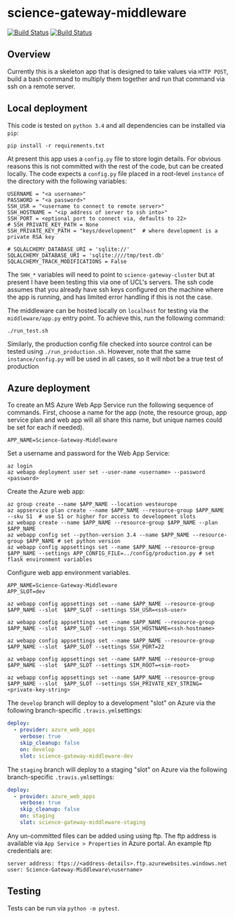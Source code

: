 # science-gateway-middleware

[![Build Status](https://travis-ci.org/alan-turing-institute/science-gateway-middleware.svg?branch=master)](https://travis-ci.org/alan-turing-institute/science-gateway-middleware)
[![Build Status](https://ci.appveyor.com/api/projects/status/github/alan-turing-institute/science-gateway-middleware?branch=master)](https://ci.appveyor.com/api/projects/status/github/alan-turing-institute/science-gateway-middleware)

## Overview

Currently this is a skeleton app that is designed to take values via `HTTP POST`, build a bash command to multiply them together and run that command via ssh on a remote server.

## Local deployment

This code is tested on `python 3.4` and all dependencies can be installed via `pip`:

```
pip install -r requirements.txt
```

At present this app uses a `config.py` file to store login details. For obvious reasons this is not committed with the rest of the code, but can be created locally. The code expects a `config.py` file placed in a root-level `instance` of the directory with the following variables:

```
USERNAME = "<a username>"
PASSWORD = "<a password>"
SSH_USR = "<username to connect to remote server>"
SSH_HOSTNAME = "<ip address of server to ssh into>"
SSH_PORT = <optional port to connect via, defaults to 22>
# SSH_PRIVATE_KEY_PATH = None
SSH_PRIVATE_KEY_PATH = "keys/development"  # where development is a private RSA key

# SQLALCHEMY_DATABASE_URI = 'sqlite://'
SQLALCHEMY_DATABASE_URI = 'sqlite:////tmp/test.db'
SQLALCHEMY_TRACK_MODIFICATIONS = False
```

The `SHH_*` variables will need to point to `science-gateway-cluster` but at present I have been testing this via one of UCL's servers. The ssh code assumes that you already have ssh keys configured on the machine where the app is running, and has limited error handling if this is not the case.

The middleware can be hosted locally on `localhost` for testing via the `middleware/app.py` entry point. To achieve this, run the following command:

```shell
./run_test.sh
```

Similarly, the production config file checked into source control can be tested using `./run_production.sh`. However, note that the same `instance/config.py` will be used in all cases, so it will nbot be a true test of production 


## Azure deployment

To create an MS Azure Web App Service run the following sequence of commands. First, choose a name for the app (note, the resource group, app service plan and web app will all share this name, but unique names could be set for each if needed).

```shell
APP_NAME=Science-Gateway-Middleware
```

Set a username and password for the Web App Service:

```
az login
az webapp deployment user set --user-name <username> --password <password>
```

Create the Azure web app:

```shell
az group create --name $APP_NAME --location westeurope
az appservice plan create --name $APP_NAME --resource-group $APP_NAME --sku S1  # use S1 or higher for access to development slots
az webapp create --name $APP_NAME --resource-group $APP_NAME --plan $APP_NAME
az webapp config set --python-version 3.4 --name $APP_NAME --resource-group $APP_NAME # set python version
az webapp config appsettings set --name $APP_NAME --resource-group $APP_NAME --settings APP_CONFIG_FILE=../config/production.py # set flask environment variables
```

Configure web app environment variables.

```shell
APP_NAME=Science-Gateway-Middleware
APP_SLOT=dev

az webapp config appsettings set --name $APP_NAME --resource-group $APP_NAME --slot  $APP_SLOT --settings SSH_USR=<ssh-user>

az webapp config appsettings set --name $APP_NAME --resource-group $APP_NAME --slot  $APP_SLOT --settings SSH_HOSTNAME=<ssh-hostname>

az webapp config appsettings set --name $APP_NAME --resource-group $APP_NAME --slot  $APP_SLOT --settings SSH_PORT=22

az webapp config appsettings set --name $APP_NAME --resource-group $APP_NAME --slot  $APP_SLOT --settings SIM_ROOT=<sim-root>

az webapp config appsettings set --name $APP_NAME --resource-group $APP_NAME --slot  $APP_SLOT --settings SSH_PRIVATE_KEY_STRING=<private-key-string>
```

The `develop` branch will deploy to a development "slot" on Azure via the following branch-specific `.travis.yml`settings:

```yaml
deploy:
  - provider: azure_web_apps
    verbose: true
    skip_cleanup: false
    on: develop
    slot: science-gateway-middleware-dev
```

The `staging` branch will deploy to a staging "slot" on Azure via the following branch-specific `.travis.yml`settings:

```yaml
deploy:
  - provider: azure_web_apps
    verbose: true
    skip_cleanup: false
    on: staging
    slot: science-gateway-middleware-staging
```

Any un-committed files can be added using using ftp. The ftp address is available via `App Service > Properties` in Azure portal. An example ftp credentials are:

```
server address: ftps://<address-details>.ftp.azurewebsites.windows.net
user: Science-Gateway-Middleware\<username>
```

## Testing

Tests can be run via `python -m pytest`.
